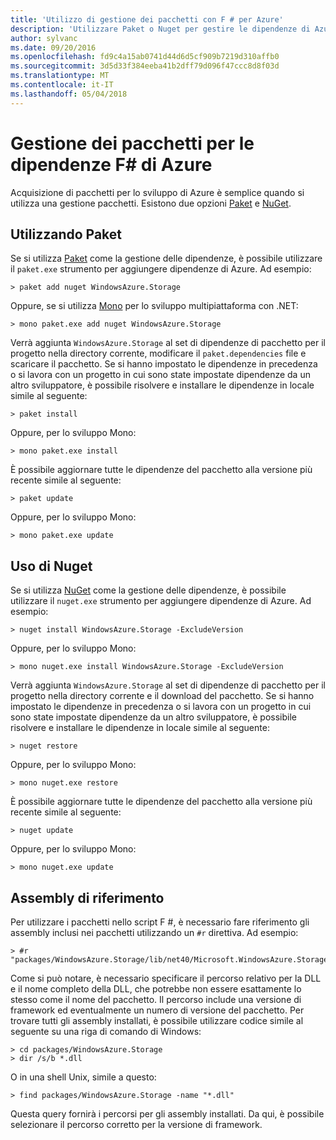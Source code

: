 ```yaml
---
title: 'Utilizzo di gestione dei pacchetti con F # per Azure'
description: 'Utilizzare Paket o Nuget per gestire le dipendenze di Azure di F #'
author: sylvanc
ms.date: 09/20/2016
ms.openlocfilehash: fd9c4a15ab0741d44d6d5cf909b7219d310affb0
ms.sourcegitcommit: 3d5d33f384eeba41b2dff79d096f47ccc8d8f03d
ms.translationtype: MT
ms.contentlocale: it-IT
ms.lasthandoff: 05/04/2018
---
```

# <a name="package-management-for-f-azure-dependencies"></a>Gestione dei pacchetti per le dipendenze F# di Azure

Acquisizione di pacchetti per lo sviluppo di Azure è semplice quando si utilizza una gestione pacchetti. Esistono due opzioni [Paket](https://fsprojects.github.io/Paket/) e [NuGet](https://www.nuget.org/).

## <a name="using-paket"></a>Utilizzando Paket

Se si utilizza [Paket](https://fsprojects.github.io/Paket/) come la gestione delle dipendenze, è possibile utilizzare il `paket.exe` strumento per aggiungere dipendenze di Azure. Ad esempio:

    > paket add nuget WindowsAzure.Storage

Oppure, se si utilizza [Mono](https://www.mono-project.com/) per lo sviluppo multipiattaforma con .NET:

    > mono paket.exe add nuget WindowsAzure.Storage

Verrà aggiunta `WindowsAzure.Storage` al set di dipendenze di pacchetto per il progetto nella directory corrente, modificare il `paket.dependencies` file e scaricare il pacchetto. Se si hanno impostato le dipendenze in precedenza o si lavora con un progetto in cui sono state impostate dipendenze da un altro sviluppatore, è possibile risolvere e installare le dipendenze in locale simile al seguente:

    > paket install

Oppure, per lo sviluppo Mono:

    > mono paket.exe install

È possibile aggiornare tutte le dipendenze del pacchetto alla versione più recente simile al seguente:

    > paket update

Oppure, per lo sviluppo Mono:

    > mono paket.exe update

## <a name="using-nuget"></a>Uso di Nuget

Se si utilizza [NuGet](https://www.nuget.org/) come la gestione delle dipendenze, è possibile utilizzare il `nuget.exe` strumento per aggiungere dipendenze di Azure. Ad esempio:

    > nuget install WindowsAzure.Storage -ExcludeVersion

Oppure, per lo sviluppo Mono:

    > mono nuget.exe install WindowsAzure.Storage -ExcludeVersion

Verrà aggiunta `WindowsAzure.Storage` al set di dipendenze di pacchetto per il progetto nella directory corrente e il download del pacchetto. Se si hanno impostato le dipendenze in precedenza o si lavora con un progetto in cui sono state impostate dipendenze da un altro sviluppatore, è possibile risolvere e installare le dipendenze in locale simile al seguente:

    > nuget restore 

Oppure, per lo sviluppo Mono:

    > mono nuget.exe restore

È possibile aggiornare tutte le dipendenze del pacchetto alla versione più recente simile al seguente:

    > nuget update

Oppure, per lo sviluppo Mono:

    > mono nuget.exe update

## <a name="referencing-assemblies"></a>Assembly di riferimento

Per utilizzare i pacchetti nello script F #, è necessario fare riferimento gli assembly inclusi nei pacchetti utilizzando un `#r` direttiva. Ad esempio:

    > #r "packages/WindowsAzure.Storage/lib/net40/Microsoft.WindowsAzure.Storage.dll"

Come si può notare, è necessario specificare il percorso relativo per la DLL e il nome completo della DLL, che potrebbe non essere esattamente lo stesso come il nome del pacchetto. Il percorso include una versione di framework ed eventualmente un numero di versione del pacchetto. Per trovare tutti gli assembly installati, è possibile utilizzare codice simile al seguente su una riga di comando di Windows:

    > cd packages/WindowsAzure.Storage
    > dir /s/b *.dll

O in una shell Unix, simile a questo:

    > find packages/WindowsAzure.Storage -name "*.dll"

Questa query fornirà i percorsi per gli assembly installati. Da qui, è possibile selezionare il percorso corretto per la versione di framework.
